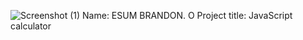 ![Screenshot (1)](https://user-images.githubusercontent.com/57491418/123613398-4b98cb80-d7fb-11eb-8554-6e4f09301674.png)
Name: ESUM BRANDON. O
Project title: JavaScript calculator
